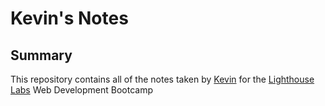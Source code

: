 # Kevin's Notes

## Summary

This repository contains all of the notes taken by [Kevin](https://github.com/kguertin) for the [Lighthouse Labs](https://www.lighthouselabs.ca/) Web Development Bootcamp

